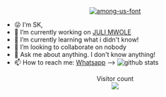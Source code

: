 <div align="center">
<a href="https://fontmeme.com/among-us-font/"><img src="https://i.imgur.com/qZ6sHSa.jpeg" alt="among-us-font" border="0"></a>

<p>  
<p>  
<p>  
<p>  
<p>  
<p>  
<p>  
  

   


    
<div align="left">

    
- 😜 I’m SK,
- 🔭 I’m currently working on [JULI MWOLE](https://github.com/SKDRAGON1/Julie-Mwol)
- 🌱 I’m currently learning what i didn't know!
- 👯 I’m looking to collaborate on nobody
- 💬 Ask me about anything. I don't know anything!
- 📫 How to reach me: [Whatsapp](https://wa.me/917736936605)
-->
![github stats](https://github-readme-stats.vercel.app/api?username=SKDRAGON1&show_icons=true&theme=radical)
<p align="center"> 
  Visitor count<br>
  <img src="https://profile-counter.glitch.me/SKDRAGON1/count.svg" />
</p>
